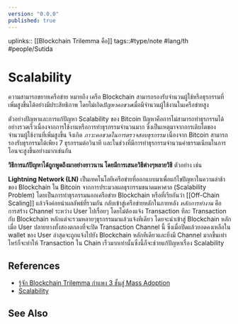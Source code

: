 ```yaml
---
version: "0.0.0"
published: true
---
```

uplinks:: [[Blockchain Trilemma คือ]]
tags::#type/note #lang/th #people/Sutida

# Scalability
ความสามารถขยายเครือข่าย หมายถึง เครือ Blockchain สามารถรองรับจำนวนผู้ใช้หรือธุรกรรมที่เพิ่มสูงขึ้นได้อย่างมีประสิทธิภาพ โดยไม่เกิด*ปัญหาคอขวด*เมื่อมีจำนวนผู้ใช้งานในเครือข่ายสูง


ตัวอย่างปัญหาและการแก้ปัญหา Scalability ของ Bitcoin 
ปัญหาคือการไม่สามารถทำธุรกรรมได้อย่างรวดเร็วเนื่องจากการใช้งานหรือการทำธุรกรรมจำนวนมาก ซึ่งเป็นเหตุมาจากการเติบโตของจำนวนผู้ใช้งานที่เพิ่มสูงขึ้น จึงเกิด *ภาวะคอขวดในการตรวจสอบธุรกรรม* เนื่องจาก Bitcoin สามารถรองรับธุรกรรมได้เพียง 7 ธุรกรรมต่อวินาที เเละในช่วงที่มีการทำธุรกรรมจำนวนค่าธรรมเนียมในการโอนจะสูงขึ้นอย่างมากเช่นกัน

**วิธีการแก้ปัญหาได้ถูกพูดถึงมาอย่างยาวนาน โดยมีการเสนอวิธีต่างๆหลายวิธี** ตัวอย่าง เช่น 

**Lightning Network (LN)** เป็นเทคโนโลยีเครือข่ายที่ออกแบบมาเพื่อแก้ไขปัญหาในความล่าช้าของ Blockchain ใน Bitcoin จากการประมวลผลธุรกรรมขนาดมหาศาล (Scalability Problem) โดยเป็นการทำธุรกรรมนอกเครือข่าย Blockchain หรือที่เรียกันว่า [[Off-Chain Scaling]] แล้วจึงค่อยนำผลลัพธ์ที่รวมกัน กลับเข้าสู่เครือข่ายหลักในภายหลัง
*หลักการทำงาน* คือ การสร้าง Channel ระหว่าง User ไปเรื่อยๆ โดยไม่ต้องแจ้ง Transaction ทีละ Transaction กับ Blockchain หลักแต่จะรวมหลายๆธุรกรรมมาแล้วแจ้งทีเดียว โดยจะนำเข้าสู่ Blockchain หลักเมื่อ User ปลายทางทั้งสองตกลงที่จะปิด Transaction Channel นี้ ซึ่งเมื่อปิดแล้วยอดคงเหลือใน wallet ของ User ล่าสุดจะถูกแจ้งไปยัง Blockchain หลักทีเดียวและยิ่งมี Channel มากขึ้นเท่าไหร่ก็จะทำให้ Transaction ใน Chain เร็วมากเท่านั้นซึ่งนี้ก็จะช่วยแก้ปัญหาเรื่อง Scalability

## References
- [รู้จัก Blockchain Trilemma กำแพง 3 ชั้นสู่ Mass Adoption](https://www.finnomena.com/bitkub/blockchain-trilemma/)
- [Scalability](https://www.blockdit.com/posts/61964330e8655f0d7e1cbc47)
## See Also
